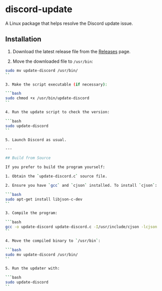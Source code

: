# discord-update

A Linux package that helps resolve the Discord update issue.

## Installation

1. Download the latest release file from the [Releases](https://github.com/muzammilshafique/discord-update/releases) page.

2. Move the downloaded file to `/usr/bin`:

```bash
sudo mv update-discord /usr/bin/
``

3. Make the script executable (if necessary):

```bash
sudo chmod +x /usr/bin/update-discord
``

4. Run the update script to check the version:

```bash
sudo update-discord
``

5. Launch Discord as usual.

---

## Build from Source

If you prefer to build the program yourself:

1. Obtain the `update-discord.c` source file.

2. Ensure you have `gcc` and `cjson` installed. To install `cjson`:

```bash
sudo apt-get install libjson-c-dev
``

3. Compile the program:

```bash
gcc -o update-discord update-discord.c -I/usr/include/cjson -lcjson
``

4. Move the compiled binary to `/usr/bin`:

```bash
sudo mv update-discord /usr/bin/
``

5. Run the updater with:

```bash
sudo update-discord
``
